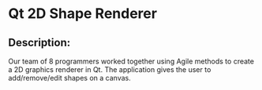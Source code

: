 # Qt 2D Shape Renderer

## Description:

Our team of 8 programmers worked together using Agile methods to create a 2D graphics renderer in Qt.
The application gives the user to add/remove/edit shapes on a canvas.  
